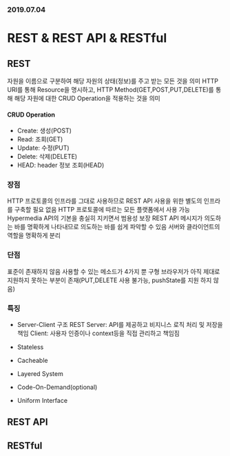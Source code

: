 ### 2019.07.04

# REST & REST API & RESTful 
## REST
자원을 이름으로 구분하여 해당 자원의 상태(정보)를 주고 받는 모든 것을 의미
HTTP URI를 통해 Resource을 명시하고, HTTP Method(GET,POST,PUT,DELETE)를 통해 해당 자원에 대한 CRUD Operation을 적용하는 것을 의미

#### CRUD Operation
* Create: 생성(POST)
* Read: 조회(GET)
* Update: 수정(PUT)
* Delete: 삭제(DELETE)
* HEAD: header 정보 조회(HEAD)

### 장점
HTTP 프로토콜의 인프라를 그대로 사용하므로 REST API 사용을 위한 별도의 인프라를 구축할 필요 없음
HTTP 프로토콜에 따르는 모든 플랫폼에서 사용 가능
Hypermedia API의 기본을 충실히 지키면서 범용성 보장
REST API 메시지가 의도하는 바를 명확하게 나타내므로 의도하는 바를 쉽게 파악할 수 있음
서버와 클라이언트의 역할을 명확하게 분리

### 단점
표준이 존재하지 않음
사용할 수 있는 메소드가 4가지 뿐
구형 브라우저가 아직 제대로 지원하지 못하는 부분이 존재(PUT,DELETE 사용 불가능, pushState를 지원 하지 않음)

### 특징
* Server-Client 구조
    REST Server: API를 제공하고 비지니스 로직 처리 및 저장을 책임
    Client: 사용자 인증이나 context등을 직접 관리하고 책임짐
* Stateless

* Cacheable
* Layered System
* Code-On-Demand(optional)
* Uniform Interface

## REST API

## RESTful